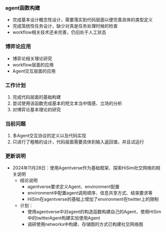 ### agent函数构建
+ 完成基本设计概念性设计，需要落实到代码层面以便完善具体的类型定义
+ 完成笼统性任务设计，缺少对真是任务处理时候的检查
+ workflow相关技术还未完善，仍旧处于人工状态
### 博弈论应用
+ 博弈论相关理论研究
+ workflow层面的应用
+ Agent交互层面的应用
### 工作计划
1. 完成代码层面的基础构建
2. 尝试使用该函数完成基本的短文本当中情感、立场的分析
3. 对博弈论基本理论的研究
### 当前问题
1. 多Agent交互协议的定义以及代码实现
2. 只进行了粗略的设计，代码层面需要具体到输入返回值，并且试运行

### 更新说明
+ 2024年11月28日：使用Agentverse作为基础框架、探索HiSim社交网络的相关说明
  + 结论说明
    + agentverse要求定义Agent、environment配置
    + environment中配置agent调用顺序、信息共享方式、结束要求等
    + HiSim在agentverse的基础上增加了environment在twitter上的限制
  + 计划：
    + 使用agentverse中对agent的构造函数构建自己的Agent，使用HiSim中的twitterAgent构建实验使用Agent
    + 调研使用networkx中构建、存储图的方式已构建社交网络图